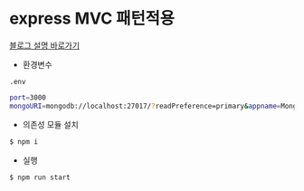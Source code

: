 # express MVC 패턴적용

[블로그 설명 바로가기](https://blog.naver.com/pjt3591oo/222212372082)

* 환경변수

`.env`

```sh
port=3000
mongoURI=mongodb://localhost:27017/?readPreference=primary&appname=MongoDB%20Compass&ssl=false
```

* 의존성 모듈 설치

```sh
$ npm i
```

* 실행

```sh
$ npm run start
```